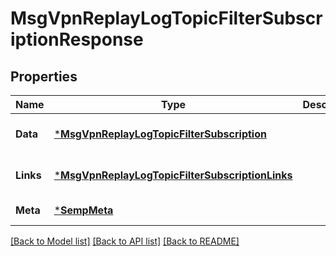 # MsgVpnReplayLogTopicFilterSubscriptionResponse

## Properties
Name | Type | Description | Notes
------------ | ------------- | ------------- | -------------
**Data** | [***MsgVpnReplayLogTopicFilterSubscription**](MsgVpnReplayLogTopicFilterSubscription.md) |  | [optional] [default to null]
**Links** | [***MsgVpnReplayLogTopicFilterSubscriptionLinks**](MsgVpnReplayLogTopicFilterSubscriptionLinks.md) |  | [optional] [default to null]
**Meta** | [***SempMeta**](SempMeta.md) |  | [default to null]

[[Back to Model list]](../README.md#documentation-for-models) [[Back to API list]](../README.md#documentation-for-api-endpoints) [[Back to README]](../README.md)

